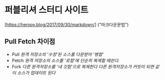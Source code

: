 # 퍼블리셔 스터디 사이트
[https://heropy.blog/2017/09/30/markdown/] ("마크다운문법")

## Pull Fetch 차이점
- Pull
<em>원격 저장소의 '수정'된 소스를 다운받아 '병합'</em>
- Petch
<em>원격 저장소의 소스를 '로컬'에 단순히 복제할 때쓴다.</em>
- Fork
<em>다른 원격저장소를 '내 깃헙'으로 복제한다</em>
<em>다른 원격저장소가 커밋이 되면 같이 소스가 업데이트 된다</em>